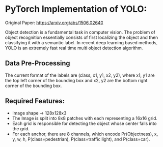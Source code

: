 # PyTorch Implementation of YOLO:
Original Paper: https://arxiv.org/abs/1506.02640


Object detection is a fundamental task in computer vision. The problem of object recognition essentially consists of first localizing the object and then classifying it with a semantic label. In recent deep learning based methods, YOLO is an extremely fast real time multi object detection algorithm.
## Data Pre-Processing 
The current format of the labels are (class, x1, y1, x2, y2), where x1, y1 are the top left corner of the bounding box and x2, y2 are the bottom right corner of the bounding box.

## Required Features:
* Image shape -> 128x128x3
* The Image is split into 8x8 patches with each representing a 16x16 grid.
* Each grid is responsible for detecting the object whose center falls into the grid.
* For each anchor, there are 8 channels, which encode Pr(Objectness), x, y, w, h, P(class=pedestrian), P(class=traffic light), and P(class=car).
